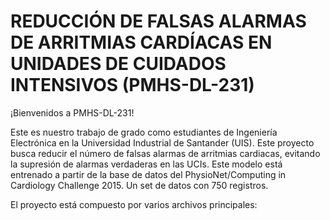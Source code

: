 # REDUCCIÓN DE FALSAS ALARMAS DE ARRITMIAS CARDÍACAS EN UNIDADES DE CUIDADOS INTENSIVOS (PMHS-DL-231)



¡Bienvenidos a PMHS-DL-231! 

Este es nuestro trabajo de grado como estudiantes de Ingeniería Electrónica en la Universidad Industrial de Santander (UIS). Este proyecto busca reducir el número de falsas alarmas de arritmias cardiacas, evitando la supresión de alarmas verdaderas en las UCIs. Este modelo está entrenado a partir de la base de datos del PhysioNet/Computing in Cardiology Challenge 2015. Un set de datos con 750 registros. 


El proyecto está compuesto por varios archivos principales:

